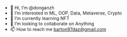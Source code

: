 - 👋 Hi, I’m @donganzh
- 👀 I’m interested in ML, OOP, Data, Metaverse, Crypto
- 🌱 I’m currently learning NFT
- 💞️ I’m looking to collaborate on Anything
- 📫 How to reach me barton97daz@gmail.com

<!---
donganzh/donganzh is a ✨ special ✨ repository because its `README.md` (this file) appears on your GitHub profile.
You can click the Preview link to take a look at your changes.
--->
